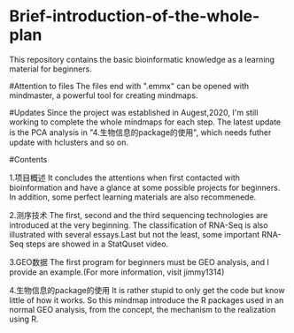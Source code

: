 # Brief-introduction-of-the-whole-plan
This repository contains the  basic bioinformatic knowledge as a learning material for beginners.

#Attention to files
The files end with ".emmx" can be opened with mindmaster, a powerful tool for creating mindmaps.

#Updates
Since the project was established in Augest,2020, I'm still  working to complete the whole mindmaps for each step.
The latest update is the PCA analysis in "4.生物信息的package的使用", which needs futher update with hclusters and so on.

#Contents

1.项目概述
It concludes the attentions when first contacted with bioinformation and have a glance at some possible projects for beginners. In addition, some perfect learning materials are also recommenede.

2.测序技术
The first, second and the third sequencing technologies are introduced at the very beginning. The classification of RNA-Seq is also illustrated with several essays.Last but not the least, some important RNA-Seq steps are showed in a StatQuset video.

3.GEO数据
The first program for beginners must be GEO analysis, and I provide an example.(For more information, visit jimmy1314)

4.生物信息的package的使用
It is rather stupid to only get the code but know little of how it works.
So this mindmap introduce the R packages used in an normal GEO analysis, from the concept, the mechanism to the realization using R.
